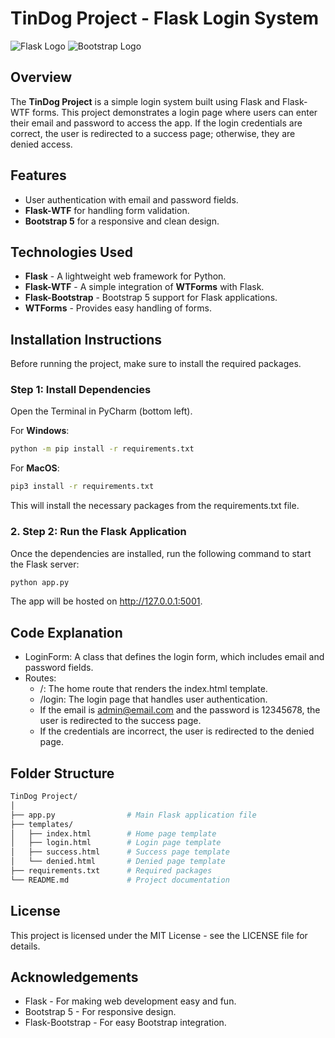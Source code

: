 # TinDog Project - Flask Login System

![Flask Logo](https://flask.palletsprojects.com/en/2.2.x/_images/flask-logo.svg)
![Bootstrap Logo](https://getbootstrap.com/docs/5.0/assets/brand/bootstrap-logo.svg)

## Overview

The **TinDog Project** is a simple login system built using Flask and Flask-WTF forms. This project demonstrates a login page where users can enter their email and password to access the app. If the login credentials are correct, the user is redirected to a success page; otherwise, they are denied access.

## Features

- User authentication with email and password fields.
- **Flask-WTF** for handling form validation.
- **Bootstrap 5** for a responsive and clean design.

## Technologies Used

- **Flask** - A lightweight web framework for Python.
- **Flask-WTF** - A simple integration of **WTForms** with Flask.
- **Flask-Bootstrap** - Bootstrap 5 support for Flask applications.
- **WTForms** - Provides easy handling of forms.

## Installation Instructions

Before running the project, make sure to install the required packages.

### Step 1: Install Dependencies

Open the Terminal in PyCharm (bottom left). 

For **Windows**:

```bash
python -m pip install -r requirements.txt
```
For **MacOS**:

```bash
pip3 install -r requirements.txt
```
This will install the necessary packages from the requirements.txt file.
### 2. Step 2: Run the Flask Application
Once the dependencies are installed, run the following command to start the Flask server:
```bash
python app.py
```
The app will be hosted on http://127.0.0.1:5001.
## Code Explanation
- LoginForm: A class that defines the login form, which includes email and password fields.
- Routes:
  - /: The home route that renders the index.html template.
  - /login: The login page that handles user authentication.
  - If the email is admin@email.com and the password is 12345678, the user is redirected to the success page.
  - If the credentials are incorrect, the user is redirected to the denied page.
## Folder Structure
```bash
TinDog Project/
│
├── app.py                # Main Flask application file
├── templates/
│   ├── index.html        # Home page template
│   ├── login.html        # Login page template
│   ├── success.html      # Success page template
│   └── denied.html       # Denied page template
├── requirements.txt      # Required packages
└── README.md             # Project documentation
```
## License
This project is licensed under the MIT License - see the LICENSE file for details.
## Acknowledgements
- Flask - For making web development easy and fun.
- Bootstrap 5 - For responsive design.
- Flask-Bootstrap - For easy Bootstrap integration.
